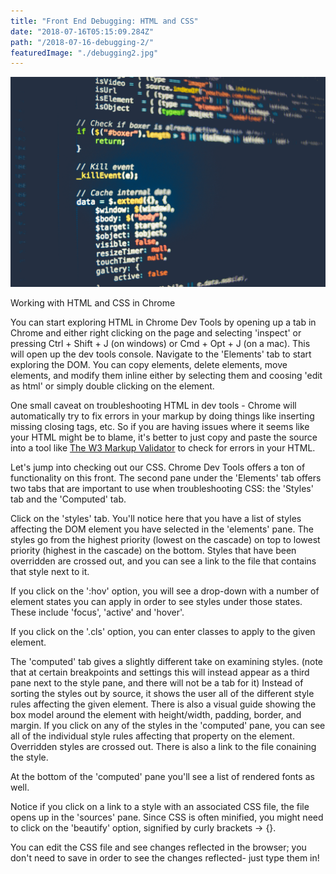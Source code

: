 ```yaml
---
title: "Front End Debugging: HTML and CSS"
date: "2018-07-16T05:15:09.284Z"
path: "/2018-07-16-debugging-2/"
featuredImage: "./debugging2.jpg"
---
```

![Debugging](./debugging2.jpg)




Working with HTML and CSS in Chrome

You can start exploring HTML in Chrome Dev Tools by opening up a tab in Chrome and either right clicking on the page and selecting 'inspect' or pressing Ctrl + Shift + J (on windows) or Cmd + Opt + J (on a mac). This will open up the dev tools console.
Navigate to the 'Elements' tab to start exploring the DOM. You can copy elements, delete elements, move elements, and modify them inline either by selecting them and coosing 'edit as html' or simply double clicking on the element.

One small caveat on troubleshooting HTML in dev tools - Chrome will automatically try to fix errors in your markup by doing things like inserting missing closing tags, etc. So if you are having issues where it seems like your HTML might be to blame, it's better to just copy and paste the source into a tool like [The W3 Markup Validator](https://validator.w3.org/) to check for errors in your HTML.

Let's jump into checking out our CSS. Chrome Dev Tools offers a ton of functionality on this front. The second pane under the 'Elements' tab offers two tabs that are important to use when troubleshooting CSS: the 'Styles' tab and the 'Computed' tab.

Click on the 'styles' tab. You'll notice here that you have a list of styles affecting the DOM element you have selected in the 'elements' pane. The styles go from the highest priority (lowest on the cascade)
on top to lowest priority (highest in the cascade) on the bottom. Styles that have been overridden are crossed out, and you can see a link to the file that contains that style next to it.

If you click on the ':hov' option, you will see a drop-down with a number of element states you can apply in order to see styles under those states. These include 'focus', 'active' and 'hover'.

If you click on the '.cls' option, you can enter classes to apply to the given element.

The 'computed' tab gives a slightly different take on examining styles. (note that at certain breakpoints and settings this will instead appear as a third pane next to the style pane, and there will not be a tab for it) Instead of sorting the styles out by source, it shows the user all of the different style rules affecting the given element. There is also a visual guide showing the box model around the element with height/width, padding, border, and margin.
If you click on any of the styles in the 'computed' pane, you can see all of the individual style rules affecting that property on the element. Overridden styles are crossed out. There is also a link to the file conaining the style.

At the bottom of the 'computed' pane you'll see a list of rendered fonts as well.

Notice if you click on a link to a style with an associated CSS file, the file opens up in the 'sources' pane. Since CSS is often minified, you might need to click on the 'beautify' option, signified by curly brackets -> {}.

You can edit the CSS file and see changes reflected in the browser; you don't need to save in order to see the changes reflected- just type them in!

